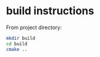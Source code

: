 build instructions
==================
From project directory:

``` bash
mkdir build
cd build
cmake ..
```

